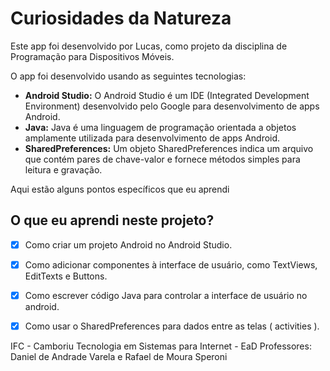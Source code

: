 # Curiosidades da Natureza

Este app foi desenvolvido por Lucas, como projeto da disciplina de Programação para Dispositivos Móveis.

O app foi desenvolvido usando as seguintes tecnologias:

* **Android Studio:** O Android Studio é um IDE (Integrated Development Environment) desenvolvido pelo Google para desenvolvimento de apps Android.
* **Java:** Java é uma linguagem de programação orientada a objetos amplamente utilizada para desenvolvimento de apps Android.
* **SharedPreferences:** Um objeto SharedPreferences indica um arquivo que contém pares de chave-valor e fornece métodos simples para leitura e gravação.

Aqui estão alguns pontos específicos que eu aprendi

## O que eu aprendi neste projeto?
- [x] Como criar um projeto Android no Android Studio.
- [x] Como adicionar componentes à interface de usuário, como TextViews, EditTexts e Buttons.
- [x] Como escrever código Java para controlar a interface de usuário no android.
- [x] Como usar o SharedPreferences para dados entre as telas ( activities ).




IFC - Camboriu
Tecnologia em Sistemas para Internet - EaD
Professores: Daniel de Andrade Varela e Rafael de Moura Speroni


